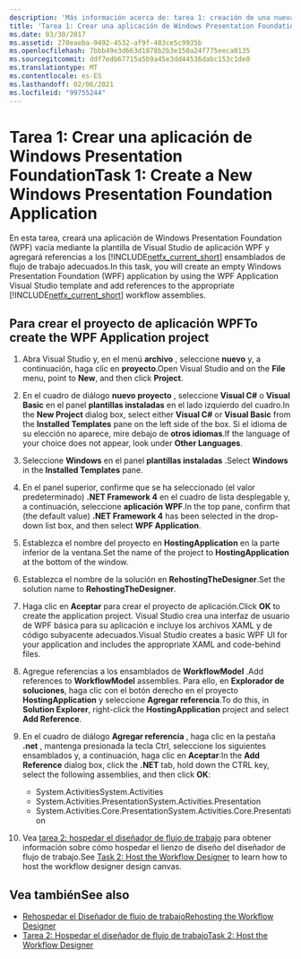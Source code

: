 ```yaml
---
description: 'Más información acerca de: tarea 1: creación de una nueva aplicación de Windows Presentation Foundation'
title: 'Tarea 1: Crear una aplicación de Windows Presentation Foundation'
ms.date: 03/30/2017
ms.assetid: 270eaeba-9492-4532-af9f-403ce5c9935b
ms.openlocfilehash: 7bbb49e3d663d1878b2b3e150a24f775eeca0135
ms.sourcegitcommit: ddf7edb67715a5b9a45e3dd44536dabc153c1de0
ms.translationtype: MT
ms.contentlocale: es-ES
ms.lasthandoff: 02/06/2021
ms.locfileid: "99755244"
---
```

# <a name="task-1-create-a-new-windows-presentation-foundation-application"></a><span data-ttu-id="f9472-103">Tarea 1: Crear una aplicación de Windows Presentation Foundation</span><span class="sxs-lookup"><span data-stu-id="f9472-103">Task 1: Create a New Windows Presentation Foundation Application</span></span>

<span data-ttu-id="f9472-104">En esta tarea, creará una aplicación de Windows Presentation Foundation (WPF) vacía mediante la plantilla de Visual Studio de aplicación WPF y agregará referencias a los [!INCLUDE[netfx_current_short](../../../includes/netfx-current-short-md.md)] ensamblados de flujo de trabajo adecuados.</span><span class="sxs-lookup"><span data-stu-id="f9472-104">In this task, you will create an empty Windows Presentation Foundation (WPF) application by using the WPF Application Visual Studio template and add references to the appropriate [!INCLUDE[netfx_current_short](../../../includes/netfx-current-short-md.md)] workflow assemblies.</span></span>  
  
## <a name="to-create-the-wpf-application-project"></a><span data-ttu-id="f9472-105">Para crear el proyecto de aplicación WPF</span><span class="sxs-lookup"><span data-stu-id="f9472-105">To create the WPF Application project</span></span>

1. <span data-ttu-id="f9472-106">Abra Visual Studio y, en el menú **archivo** , seleccione **nuevo** y, a continuación, haga clic en **proyecto**.</span><span class="sxs-lookup"><span data-stu-id="f9472-106">Open Visual Studio and on the **File** menu, point to **New**, and then click **Project**.</span></span>

2. <span data-ttu-id="f9472-107">En el cuadro de diálogo **nuevo proyecto** , seleccione **Visual C#** o **Visual Basic** en el panel **plantillas instaladas** en el lado izquierdo del cuadro.</span><span class="sxs-lookup"><span data-stu-id="f9472-107">In the **New Project** dialog box, select either **Visual C#** or **Visual Basic** from the **Installed Templates** pane on the left side of the box.</span></span> <span data-ttu-id="f9472-108">Si el idioma de su elección no aparece, mire debajo de **otros idiomas**.</span><span class="sxs-lookup"><span data-stu-id="f9472-108">If the language of your choice does not appear, look under **Other Languages**.</span></span>

3. <span data-ttu-id="f9472-109">Seleccione **Windows** en el panel **plantillas instaladas** .</span><span class="sxs-lookup"><span data-stu-id="f9472-109">Select **Windows** in the **Installed Templates** pane.</span></span>

4. <span data-ttu-id="f9472-110">En el panel superior, confirme que se ha seleccionado (el valor predeterminado) **.NET Framework 4** en el cuadro de lista desplegable y, a continuación, seleccione **aplicación WPF**.</span><span class="sxs-lookup"><span data-stu-id="f9472-110">In the top pane, confirm that (the default value) **.NET Framework 4** has been selected in the drop-down list box, and then select **WPF Application**.</span></span>

5. <span data-ttu-id="f9472-111">Establezca el nombre del proyecto en **HostingApplication** en la parte inferior de la ventana.</span><span class="sxs-lookup"><span data-stu-id="f9472-111">Set the name of the project to **HostingApplication** at the bottom of the window.</span></span>

6. <span data-ttu-id="f9472-112">Establezca el nombre de la solución en **RehostingTheDesigner**.</span><span class="sxs-lookup"><span data-stu-id="f9472-112">Set the solution name to **RehostingTheDesigner**.</span></span>

7. <span data-ttu-id="f9472-113">Haga clic en **Aceptar** para crear el proyecto de aplicación.</span><span class="sxs-lookup"><span data-stu-id="f9472-113">Click **OK** to create the application project.</span></span> <span data-ttu-id="f9472-114">Visual Studio crea una interfaz de usuario de WPF básica para su aplicación e incluye los archivos XAML y de código subyacente adecuados.</span><span class="sxs-lookup"><span data-stu-id="f9472-114">Visual Studio creates a basic WPF UI for your application and includes the appropriate XAML and code-behind files.</span></span>

8. <span data-ttu-id="f9472-115">Agregue referencias a los ensamblados de **WorkflowModel** .</span><span class="sxs-lookup"><span data-stu-id="f9472-115">Add references to **WorkflowModel** assemblies.</span></span> <span data-ttu-id="f9472-116">Para ello, en **Explorador de soluciones**, haga clic con el botón derecho en el proyecto **HostingApplication** y seleccione **Agregar referencia**.</span><span class="sxs-lookup"><span data-stu-id="f9472-116">To do this, in **Solution Explorer**, right-click the **HostingApplication** project and select **Add Reference**.</span></span>

9. <span data-ttu-id="f9472-117">En el cuadro de diálogo **Agregar referencia** , haga clic en la pestaña **.net** , mantenga presionada la tecla Ctrl, seleccione los siguientes ensamblados y, a continuación, haga clic en **Aceptar**:</span><span class="sxs-lookup"><span data-stu-id="f9472-117">In the **Add Reference** dialog box, click the **.NET** tab, hold down the CTRL key, select the following assemblies, and then click **OK**:</span></span>

    - <span data-ttu-id="f9472-118">System.Activities</span><span class="sxs-lookup"><span data-stu-id="f9472-118">System.Activities</span></span>
    - <span data-ttu-id="f9472-119">System.Activities.Presentation</span><span class="sxs-lookup"><span data-stu-id="f9472-119">System.Activities.Presentation</span></span>
    - <span data-ttu-id="f9472-120">System.Activities.Core.Presentation</span><span class="sxs-lookup"><span data-stu-id="f9472-120">System.Activities.Core.Presentation</span></span>

10. <span data-ttu-id="f9472-121">Vea [tarea 2: hospedar el diseñador de flujo de trabajo](task-2-host-the-workflow-designer.md) para obtener información sobre cómo hospedar el lienzo de diseño del diseñador de flujo de trabajo.</span><span class="sxs-lookup"><span data-stu-id="f9472-121">See [Task 2: Host the Workflow Designer](task-2-host-the-workflow-designer.md) to learn how to host the workflow designer design canvas.</span></span>

## <a name="see-also"></a><span data-ttu-id="f9472-122">Vea también</span><span class="sxs-lookup"><span data-stu-id="f9472-122">See also</span></span>

- [<span data-ttu-id="f9472-123">Rehospedar el Diseñador de flujo de trabajo</span><span class="sxs-lookup"><span data-stu-id="f9472-123">Rehosting the Workflow Designer</span></span>](rehosting-the-workflow-designer.md)
- [<span data-ttu-id="f9472-124">Tarea 2: Hospedar el diseñador de flujo de trabajo</span><span class="sxs-lookup"><span data-stu-id="f9472-124">Task 2: Host the Workflow Designer</span></span>](task-2-host-the-workflow-designer.md)
